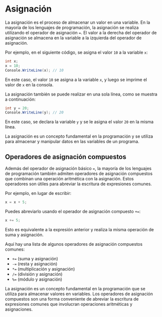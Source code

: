 # Asignación

La asignación es el proceso de almacenar un valor en una variable. En la mayoría de los lenguajes de programación, la asignación se realiza utilizando el operador de asignación `=`. El valor a la derecha del operador de asignación se almacena en la variable a la izquierda del operador de asignación.

Por ejemplo, en el siguiente código, se asigna el valor `10` a la variable `x`:

```csharp
int x;
x = 10;
Console.WriteLine(x); // 10
```

En este caso, el valor `10` se asigna a la variable `x`, y luego se imprime el valor de `x` en la consola.

La asignación también se puede realizar en una sola línea, como se muestra a continuación:

```csharp
int y = 20;
Console.WriteLine(y); // 20
```

En este caso, se declara la variable `y` y se le asigna el valor `20` en la misma línea.

La asignación es un concepto fundamental en la programación y se utiliza para almacenar y manipular datos en las variables de un programa.

## Operadores de asignación compuestos

Además del operador de asignación básico `=`, la mayoría de los lenguajes de programación también admiten operadores de asignación compuestos que combinan una operación aritmética con la asignación. Estos operadores son útiles para abreviar la escritura de expresiones comunes.

Por ejemplo, en lugar de escribir:

```csharp
x = x + 5;
```

Puedes abreviarlo usando el operador de asignación compuesto `+=`:

```csharp
x += 5;
```

Esto es equivalente a la expresión anterior y realiza la misma operación de suma y asignación.

Aquí hay una lista de algunos operadores de asignación compuestos comunes:
- `+=` (suma y asignación)
- `-=` (resta y asignación)
- `*=` (multiplicación y asignación)
- `/=` (división y asignación)
- `%=` (módulo y asignación)

La asignación es un concepto fundamental en la programación que se utiliza para almacenar valores en variables. Los operadores de asignación compuestos son una forma conveniente de abreviar la escritura de expresiones comunes que involucran operaciones aritméticas y asignaciones.